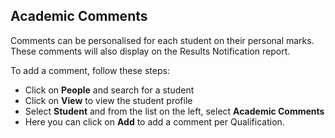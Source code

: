 ## **Academic Comments**

Comments can be personalised for each student on their personal marks.  These comments will also display on the Results Notification report.

To add a comment, follow these steps:

- Click on **People** and search for a student
- Click on **View** to view the student profile
- Select **Student** and from the list on the left, select **Academic Comments**
- Here you can click on **Add** to add a comment per Qualification.

